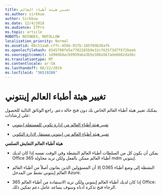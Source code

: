 ```yaml
---
title: تغيير هيئة أطباء العالم
ms.author: sirkkuw
author: Sirkkuw
ms.date: 12/4/2018
ms.audience: ITPro
ms.topic: article
ROBOTS: NOINDEX, NOFOLLOW
localization_priority: Normal
ms.assetid: 08c51aa6-cffc-456b-91fb-185f0d636afb
ms.openlocfilehash: 6545798fe5e7702285b9e32cf635f3d7f672baeb
ms.sourcegitcommit: 1d98db8acb9959aba3b5e308a567ade6b62da56c
ms.translationtype: MT
ms.contentlocale: ar-SA
ms.lasthandoff: 08/22/2019
ms.locfileid: "36519286"
---
```

# <a name="change-intune-mdm-authority"></a>تغيير هيئة أطباء العالم إينتوني

يمكنك تغيير هيئة أطباء العالم الخاص بك دون فتح حالة دعم. راجع الوثائق التالية للحصول على إرشادات:
  
- [تغيير هيئة أطباء العالم من إدارة تكوين للمستقلة إينتوني](https://docs.microsoft.com/sccm/mdm/deploy-use/migrate-change-mdm-authority)
    
- [تغيير هيئة أطباء العالم من إينتوني مستقل لإدارة التكوين](https://docs.microsoft.com/sccm/mdm/deploy-use/change-mdm-authority)
    
 **هيئة أطباء العالم التعايش السلمي**
  
- يمكن أن يكون كل من السلطات أطباء العالم النشطة وفي الوقت نفسه إذا كان لديك Office 365 أطباء العالم ممكن بالفعل ولكن تريد محاولة mdm إينتوني.
    
- إلا أن المسؤولين الذين يعانون أصلاً من أطباء العالم O365 النشطة إلى وضع أطباء العالم إينتوني نشط من المدخل Azure.
    
- إذا كان لديك أطباء العالم إينتوني ولكن تريد الاستفادة من أطباء العالم 365 Office: الرجاء فتح تذكرة أدناه وسوف يساعد عامل دعم تمكين ذلك.
    

